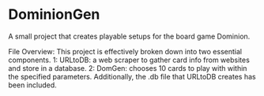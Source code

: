 # DominionGen
A small project that creates playable setups for the board game Dominion.

File Overview:
  This project is effectively broken down into two essential components.
  1: URLtoDB: a web scraper to gather card info from websites and store in a database.
  2: DomGen: chooses 10 cards to play with within the specified parameters.
  Additionally, the .db file that URLtoDB creates has been included.
  
  
